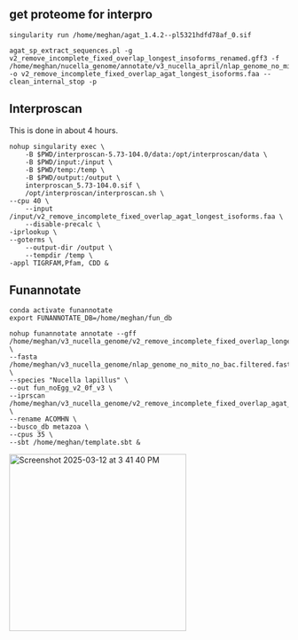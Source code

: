 ## get proteome for interpro

```
singularity run /home/meghan/agat_1.4.2--pl5321hdfd78af_0.sif

agat_sp_extract_sequences.pl -g v2_remove_incomplete_fixed_overlap_longest_insoforms_renamed.gff3 -f /home/meghan/nucella_genome/annotate/v3_nucella_april/nlap_genome_no_mito_no_bac.filtered.fasta.masked  -o v2_remove_incomplete_fixed_overlap_agat_longest_isoforms.faa --clean_internal_stop -p

```

## Interproscan
This is done in about 4 hours.
```
nohup singularity exec \
    -B $PWD/interproscan-5.73-104.0/data:/opt/interproscan/data \
    -B $PWD/input:/input \
    -B $PWD/temp:/temp \
    -B $PWD/output:/output \
    interproscan_5.73-104.0.sif \
    /opt/interproscan/interproscan.sh \
--cpu 40 \
    --input /input/v2_remove_incomplete_fixed_overlap_agat_longest_isoforms.faa \
    --disable-precalc \
-iprlookup \
--goterms \
    --output-dir /output \
    --tempdir /temp \
-appl TIGRFAM,Pfam, CDD &
```


## Funannotate

```
conda activate funannotate
export FUNANNOTATE_DB=/home/meghan/fun_db

nohup funannotate annotate --gff /home/meghan/v3_nucella_genome/v2_remove_incomplete_fixed_overlap_longest_insoforms_renamed.gff3 \
--fasta /home/meghan/v3_nucella_genome/nlap_genome_no_mito_no_bac.filtered.fasta \
--species "Nucella lapillus" \
--out fun_noEgg_v2_0f_v3 \
--iprscan /home/meghan/v3_nucella_genome/v2_remove_incomplete_fixed_overlap_agat_longest_isoforms.faa.xml \
--rename ACOMHN \
--busco_db metazoa \
--cpus 35 \
--sbt /home/meghan/template.sbt &
```

<img width="319" alt="Screenshot 2025-03-12 at 3 41 40 PM" src="https://github.com/user-attachments/assets/180161dc-8bf1-43ff-ba51-fef8734f33e0" />

